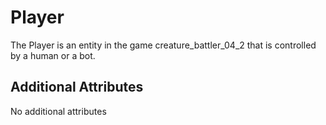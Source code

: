# Player

The Player is an entity in the game creature_battler_04_2 that is controlled by a human or a bot. 

## Additional Attributes

No additional attributes